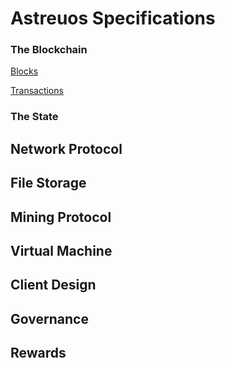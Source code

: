 
# Astreuos Specifications

### The Blockchain

[Blocks](https://github.com/astreuos/astreuos-specifications/blob/main/blockchain/blocks.md)

[Transactions](https://github.com/astreuos/astreuos-specifications/blob/main/blockchain/transactions.md)

### The State

## Network Protocol

<!-- finding peers -->
<!-- syncing blocks -->
<!-- tx propagation -->

## File Storage

<!-- file protocol -->

## Mining Protocol

<!-- consensus -->
<!-- beneficiaries -->
<!-- difficulty -->
<!-- solar pricing -->
<!-- solar limits -->

## Virtual Machine

<!-- instruction set -->

## Client Design

<!-- explorer -->
<!-- sending txs -->

## Governance

<!-- rewards -->
<!-- protocols -->
<!-- services -->

## Rewards

<!-- miners -->
<!-- storage providers -->
